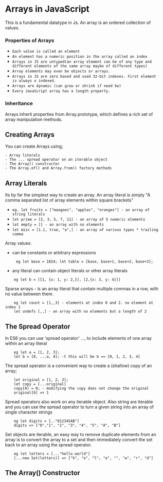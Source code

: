 # Arrays in JavaScript
This is a fundamental datatype in Js.
An array is an ordered collection of values.

### Properties of Arrays

* `Each value is called an element`
* `An element has a numeric position in the array called an index`
* `Arrays in JS are untyped(an array element can be of any type and different elements of the same array maybe of different types)`
* `Array elements may even be objects or arrays.`
* `Arrays in JS are zero based and used 32-bit indexes. First element is always o indexed.`
* `Arrays are dynamic (can grow or shrink if need be)`
* `Every JavaScript array has a length property.`

### Inheritance
Arrays inherit properties from Array.prototype, which defines a rich set of array manipulation methods.

## Creating Arrays
You can create Arrays using;

```
- Array literals
- The ... spread operator on an iterable object
- The Array() constructor
- The Array.of() and Array.from() factory methods
```
## Array Literals
Its by far the simplest way to create an array.
An array literal is simply "A comma separated list of array elements within square brackets"

* `eg. let fruits = ["mangoes", "apples", "oranges"] - an array of string literals`
* `let prime = [2, 3, 5, 7, 11] - an array of 5 numeric elements`
* `let empty = [] - an array with no elements`
* `let misc = [1.1, true, "a",] - an array of various types * trailing comma`

Array values:
- can be constants or arbitrary expressions

```
     eg let base = 1024; let table = [base, base+1, base+2, base+3];
```
- any literal can contain object literals or other array literals

```
    eg let b = [[1, {x: 1, y: 2,}], [2,{x: 3, y: 4}]]
```

Sparse arrays - is an array literal that contain multiple commas in a row, with no value between them.
```
    eg let count = [1,,3] - elements at index 0 and 2. no element at index 1
    let undefs [,,] - an array with no elements but a length of 2
```

## The Spread Operator
In ES6 you can use 'spread operator' ..., to include elements of one array within an array literal
```
    eg let a = [1, 2, 3];
    let b = [0, ...a, 4]; -t this will be b == [0, 1, 2, 3, 4]
```
The spread operator is a convenient way to create a (shallow) copy of an array;
```
    let original = [1, 2, 3];
    let copy = [...original]
    copy[0] = 0; - modifying the copy does not change the original
    original[0] => 1
```
Spread operators also work on any iterable object. Also string are iterable and you can use the spread operator to turn a given string into an array of single character strings

```
    eg let digits = [.."012345AB"]
    digits => ["0","1", "2", "3", "4", "5", "A", "B"]
```
Set objects are iterable, an easy way to remove duplicate elements from an array is to convert the array to a set and then immediately convert the set back to an array using the spread operator.

```
    eg let letters = [..."hello world"]
    [...new Set(letters)] => ["h", "e", "l", "o", "", "w", "r", "d"]
```

## The Array() Constructor

